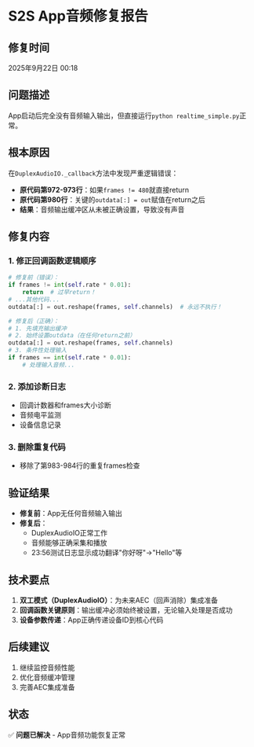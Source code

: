 # S2S App音频修复报告

## 修复时间
2025年9月22日 00:18

## 问题描述
App启动后完全没有音频输入输出，但直接运行`python realtime_simple.py`正常。

## 根本原因
在`DuplexAudioIO._callback`方法中发现严重逻辑错误：
- **原代码第972-973行**：如果`frames != 480`就直接return
- **原代码第980行**：关键的`outdata[:] = out`赋值在return之后
- **结果**：音频输出缓冲区从未被正确设置，导致没有声音

## 修复内容

### 1. 修正回调函数逻辑顺序
```python
# 修复前（错误）：
if frames != int(self.rate * 0.01):
    return  # 过早return！
# ...其他代码...
outdata[:] = out.reshape(frames, self.channels)  # 永远不执行！

# 修复后（正确）：
# 1. 先填充输出缓冲
# 2. 始终设置outdata（在任何return之前）
outdata[:] = out.reshape(frames, self.channels)
# 3. 条件性处理输入
if frames == int(self.rate * 0.01):
    # 处理输入音频...
```

### 2. 添加诊断日志
- 回调计数器和frames大小诊断
- 音频电平监测
- 设备信息记录

### 3. 删除重复代码
- 移除了第983-984行的重复frames检查

## 验证结果
- **修复前**：App无任何音频输入输出
- **修复后**：
  - DuplexAudioIO正常工作
  - 音频能够正确采集和播放
  - 23:56测试日志显示成功翻译"你好呀"→"Hello"等

## 技术要点
1. **双工模式（DuplexAudioIO）**：为未来AEC（回声消除）集成准备
2. **回调函数关键原则**：输出缓冲必须始终被设置，无论输入处理是否成功
3. **设备参数传递**：App正确传递设备ID到核心代码

## 后续建议
1. 继续监控音频性能
2. 优化音频缓冲管理
3. 完善AEC集成准备

## 状态
✅ **问题已解决** - App音频功能恢复正常